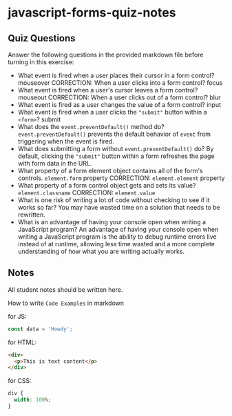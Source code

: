 # javascript-forms-quiz-notes

## Quiz Questions

Answer the following questions in the provided markdown file before turning in this exercise:

- What event is fired when a user places their cursor in a form control?
  mouseover
  CORRECTION:
  When a user clicks into a form control?
  focus
- What event is fired when a user's cursor leaves a form control?
  mouseout
  CORRECTION:
  When a user clicks out of a form control?
  blur
- What event is fired as a user changes the value of a form control?
  input
- What event is fired when a user clicks the `"submit"` button within a `<form>`?
  submit
- What does the `event.preventDefault()` method do?
  `event.preventDefault()` prevents the default behavior of `event` from triggering when the event is fired.
- What does submitting a form without `event.preventDefault()` do?
  By default, clicking the `"submit"` button within a form refreshes the page with form data in the URL.
- What property of a form element object contains all of the form's controls.
  `element.form` property
  CORRECTION:
  `element.element` property
- What property of a form control object gets and sets its value?
  `element.classname`
  CORRECTION:
  `element.value`
- What is one risk of writing a lot of code without checking to see if it works so far?
  You may have wasted time on a solution that needs to be rewritten.
- What is an advantage of having your console open when writing a JavaScript program?
  An advantage of having your console open when writing a JavaScript program is the ability to debug runtime errors live instead of at runtime, allowing less time wasted and a more complete understanding of how what you are writing actually works.

## Notes

All student notes should be written here.

How to write `Code Examples` in markdown

for JS:

```javascript
const data = 'Howdy';
```

for HTML:

```html
<div>
  <p>This is text content</p>
</div>
```

for CSS:

```css
div {
  width: 100%;
}
```
